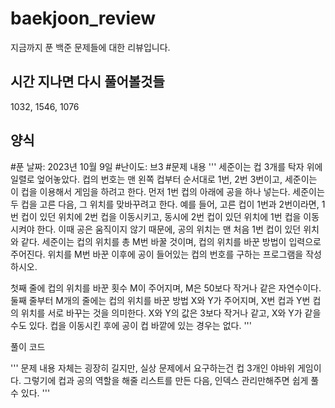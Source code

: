 # baekjoon_review
지금까지 푼 백준 문제들에 대한 리뷰입니다.

## 시간 지나면 다시 풀어볼것들
1032, 1546, 1076

## 양식

#푼 날짜: 2023년 10월 9일
#난이도: 브3
#문제 내용
'''
세준이는 컵 3개를 탁자 위에 일렬로 엎어놓았다. 컵의 번호는 맨 왼쪽 컵부터 순서대로 1번, 2번 3번이고, 세준이는 이 컵을 이용해서 게임을 하려고 한다.
먼저 1번 컵의 아래에 공을 하나 넣는다. 세준이는 두 컵을 고른 다음, 그 위치를 맞바꾸려고 한다. 예를 들어, 고른 컵이 1번과 2번이라면, 1번 컵이 있던 위치에 2번 컵을 이동시키고, 동시에 2번 컵이 있던 위치에 1번 컵을 이동시켜야 한다. 이때 공은 움직이지 않기 때문에, 공의 위치는 맨 처음 1번 컵이 있던 위치와 같다.
세준이는 컵의 위치를 총 M번 바꿀 것이며, 컵의 위치를 바꾼 방법이 입력으로 주어진다. 위치를 M번 바꾼 이후에 공이 들어있는 컵의 번호를 구하는 프로그램을 작성하시오.

첫째 줄에 컵의 위치를 바꾼 횟수 M이 주어지며, M은 50보다 작거나 같은 자연수이다. 둘째 줄부터 M개의 줄에는 컵의 위치를 바꾼 방법 X와 Y가 주어지며, X번 컵과 Y번 컵의 위치를 서로 바꾸는 것을 의미한다. X와 Y의 값은 3보다 작거나 같고, X와 Y가 같을 수도 있다.
컵을 이동시킨 후에 공이 컵 바깥에 있는 경우는 없다.
'''

풀이 코드

'''
문제 내용 자체는 굉장히 길지만, 실상 문제에서 요구하는건 컵 3개인 야바위 게임이다. 그렇기에 컵과 공의 역할을 해줄 리스트를 만든 다음, 인덱스 관리만해주면 쉽게 풀 수 있다.
'''
